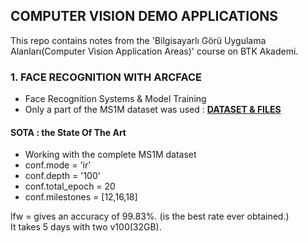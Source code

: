 ## COMPUTER VISION DEMO APPLICATIONS
This repo contains notes from the 'Bilgisayarlı Görü Uygulama Alanları(Computer Vision Application Areas)' course on BTK Akademi.<br>

### 1. FACE RECOGNITION WITH ARCFACE
- Face Recognition Systems & Model Training
- Only a part of the MS1M dataset was used : **[DATASET & FILES](https://drive.google.com/file/d/1wjA5Gtx6EnH9W4m9gbFwzkBUWjceFqT3/view?usp=sharing)**

#### SOTA : the State Of The Art
- Working with the complete MS1M dataset
- conf.mode = 'ir'
- conf.depth = '100'
- conf.total_epoch = 20
- conf.milestones = [12,16,18]

lfw = gives an accuracy of 99.83%. (is the best rate ever obtained.) <br>
It takes 5 days with two v100(32GB).
